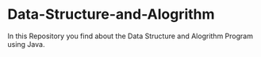 # Data-Structure-and-Alogrithm
In this Repository you find about the Data Structure and Alogrithm Program using Java.
